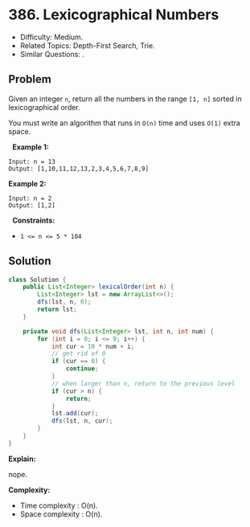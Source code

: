 # 386. Lexicographical Numbers

- Difficulty: Medium.
- Related Topics: Depth-First Search, Trie.
- Similar Questions: .

## Problem

Given an integer ```n```, return all the numbers in the range ```[1, n]``` sorted in lexicographical order.

You must write an algorithm that runs in ```O(n)``` time and uses ```O(1)``` extra space. 

 
**Example 1:**
```
Input: n = 13
Output: [1,10,11,12,13,2,3,4,5,6,7,8,9]
```

**Example 2:**
```
Input: n = 2
Output: [1,2]
```
 
**Constraints:**


	
- ```1 <= n <= 5 * 104```



## Solution

```java
class Solution {
    public List<Integer> lexicalOrder(int n) {
        List<Integer> lst = new ArrayList<>();
        dfs(lst, n, 0);
        return lst;
    }

    private void dfs(List<Integer> lst, int n, int num) {
        for (int i = 0; i <= 9; i++) {
            int cur = 10 * num + i;
            // get rid of 0
            if (cur == 0) {
                continue;
            }
            // when larger than n, return to the previous level
            if (cur > n) {
                return;
            }
            lst.add(cur);
            dfs(lst, n, cur);
        }
    }
}
```

**Explain:**

nope.

**Complexity:**

* Time complexity : O(n).
* Space complexity : O(n).
